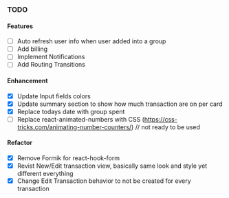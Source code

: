 ### TODO

#### Features

- [ ] Auto refresh user info when user added into a group
- [ ] Add billing
- [ ] Implement Notifications
- [ ] Add Routing Transitions

#### Enhancement

- [x] Update Input fields colors
- [x] Update summary section to show how much transaction are on per card
- [x] Replace todays date with group spent
- [ ] Replace react-animated-numbers with CSS (https://css-tricks.com/animating-number-counters/) // not ready to be used

#### Refactor

- [x] Remove Formik for react-hook-form
- [x] Revist New/Edit transaction view, basically same look and style yet different everything
- [x] Change Edit Transaction behavior to not be created for every transaction
